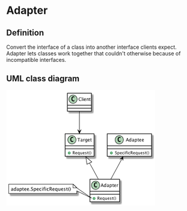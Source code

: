 # Adapter

## Definition
Convert the interface of a class into another interface clients expect. Adapter lets classes work together that couldn't otherwise because of incompatible interfaces.
<BR>

## UML class diagram
![GitHub Logo](../../../docs/Diagrams/UML/DesignPatterns/Adapter.png)

